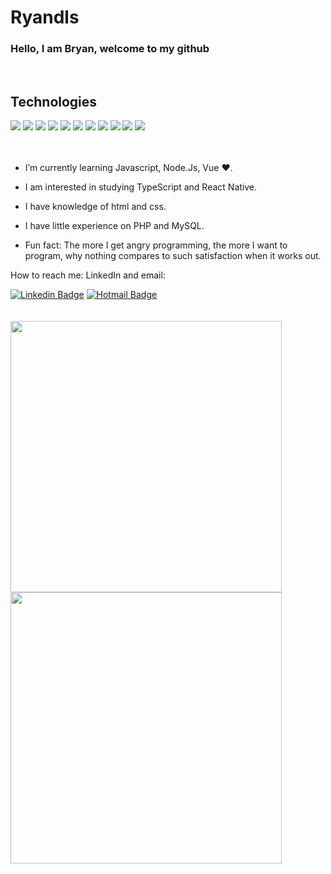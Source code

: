 # Ryandls

### Hello, I am Bryan, welcome to my github

<br>

## Technologies

<div text-align="justify">
<img src="https://img.shields.io/badge/html%205-orange?style=for-the-badge&logo=html5&logoColor=white&labelColor=orange" />
<img src="https://img.shields.io/badge/CSS%203-5188FE?style=for-the-badge&logo=css3&logoColor=white&labelColor=5188FE" />
<img src="https://img.shields.io/badge/Js-FFDC0B?style=for-the-badge&logo=javascript&logoColor=000&labelColor=FFDC0B" />
<img src="https://img.shields.io/badge/Ts-3276E6?style=for-the-badge&logo=typescript&logoColor=white&labelColor=3276E6" />
<img src="https://img.shields.io/badge/Nodejs-1FC41A?style=for-the-badge&logo=mongodb&logoColor=fff&labelColor=1FC41A" />
<img src="https://img.shields.io/badge/Bootstrap-6C1FFF?style=for-the-badge&logo=bootstrap&logoColor=white&labelColor=6C1FFF" />
<img src="https://img.shields.io/badge/vue-32475B?style=for-the-badge&logo=vue.js&logoColor=3FB27F&labelColor=32475B%22/%3E" />
<img src="https://img.shields.io/badge/ReactJs-2CFFEE?style=for-the-badge&logo=react&logoColor=000&labelColor=2CFFEE" />
<img src="https://img.shields.io/badge/MongoDB-91FF49?style=for-the-badge&logo=mongodb&logoColor=5C290E&labelColor=91FF49" />
<img src="https://img.shields.io/badge/MySQL-blue?style=for-the-badge&logo=mysql&logoColor=white&labelColor=blue" />
<img src="https://img.shields.io/badge/PHP-6666FF?style=for-the-badge&logo=php&logoColor=white&labelColor=6666FF" />


</div>

<br>
<br>

<!-- - I’m currently working on ... -->

- I’m currently learning Javascript, Node.Js, Vue ❤.
- I am interested in studying TypeScript and React Native.
- I have knowledge of html and css.
- I have little experience on PHP and MySQL.

- Fun fact: The more I get angry programming, the more I want to program, why nothing compares to such satisfaction when it works out.

How to reach me: LinkedIn and email:

[![Linkedin Badge](https://img.shields.io/badge/LinkedIn-1781EB?style=for-the-badge&logo=linkedin&logoColor=fff&labelColor=1781EB)](https://www.linkedin.com/in/bryan-douglas-3a58b1193/) [![Hotmail Badge](https://img.shields.io/badge/Outlook-1781EB?style=for-the-badge&logo=gmail&logoColor=fff&labelColor=1781EB)](mailto:bryandouglasxd@hotmail.com)
<br>
<br>
<br>
<img width="434px" src="https://github-readme-stats.vercel.app/api?username=ryandls&hide=contribs,prs" />
<img width="434px" src="https://github-readme-stats.vercel.app/api/top-langs/?username=RYANDLS&langs_count=8)](https://github.com/ryandls/github-readme-statsl" />
